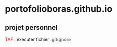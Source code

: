 # portofolioboras.github.io

## projet personnel

<span style='color:red'>TAF :</span> exécuter fichier **<span style='color:grey'>.gitignore</span>**

